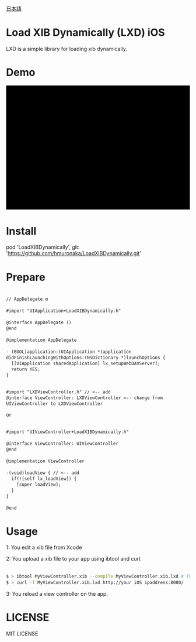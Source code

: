 [日本語](README_jp.md)

# Load XIB Dynamically (LXD) iOS

LXD is a simple library for loading xib dynamically.

# Demo

![demo.gif](Document/demo.gif)

# Install

pod 'LoadXIBDynamically', git: 'https://github.com/hmuronaka/LoadXIBDynamically.git'

# Prepare

```obj-c

// AppDelegate.m

#import "UIApplication+LoadXIBDynamically.h"

@interface AppDelegate ()
@end

@implementation AppDelegate

- (BOOL)application:(UIApplication *)application didFinishLaunchingWithOptions:(NSDictionary *)launchOptions {
  [[UIApplication sharedApplication] lx_setupWebDAVServer];
  return YES;
}
```

```obj-c

#import "LXDViewController.h" // <-- add
@interface ViewController: LXDViewController <-- change from UIViewController to LXDViewController

```

or

```obj-c

#import "UIViewController+LoadXIBDynamically.h"

@interface ViewController: UIViewController
@end

@implementation ViewController

-(void)loadView { // <-- add
  if(![self lx_loadView]) {
    [super loadView];
  }
}

@end

```

# Usage

1: You edit a xib file from Xcode

2: You upload a xib file to your app using ibtool and curl.

```bash

$ > ibtool MyViewController.xib --compile MyViewController.xib.lxd # The compiled file's suffix must be .xib.lxd.
$ > curl -T MyViewController.xib.lxd http://your iOS ipaddress:8080/

```

3: You reload a view controller on the app.



# LICENSE

MIT LICENSE
